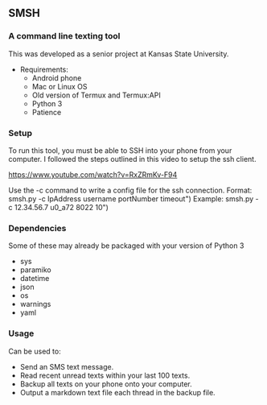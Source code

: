 ## SMSH ##
### A command line texting tool ###
This was developed as a senior project at Kansas State University.
- Requirements:
  - Android phone
  - Mac or Linux OS
  - Old version of Termux and Termux:API
  - Python 3
  - Patience
  
### Setup ###
To run this tool, you must be able to SSH into your phone from your computer.
I followed the steps outlined in this video to setup the ssh client.

https://www.youtube.com/watch?v=RxZRmKv-F94

Use the -c command to write a config file for the ssh connection.
Format:  smsh.py -c IpAddress username portNumber timeout")
Example: smsh.py -c 12.34.56.7 u0_a72 8022 10")

### Dependencies ###
Some of these may already be packaged with your version of Python 3
- sys
- paramiko
- datetime
- json
- os
- warnings
- yaml

### Usage ###
Can be used to:
- Send an SMS text message.
- Read recent unread texts within your last 100 texts.
- Backup all texts on your phone onto your computer.
- Output a markdown text file each thread in the backup file.
